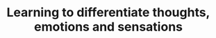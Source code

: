 ---
layout: post
type: episode
title: Learning to differentiate thoughts, emotions and sensations
epnumber: 31
section: 0
description: We have thousands of thoughts and feelings each and every day. How many of them are we aware of? How many of them remain subconscious and unnoticed? Are you content with the thought patterns installed in your subconscious and the resulting emotions? Do they work in your favour and motivate your to take productive actions and experience pleasant sensations? Or do you feel like the victim of your own brain without the necessary control to freely make your own decisions? Learning to identify and distinguish these inner workings is an important step to this end.
image: /images/banners/ep31banner.jpg
audio: Ep-31-Learning-to-differentiate-thoughts--emotions-and-sensations-e1kl5h0
video: Ep31-Learning-to-differentiate
transcript: 0
speakers: [Steven Guscott, William Blacoe]
categories: [mental health, freedom, awareness]
tags: []
comments: true
---